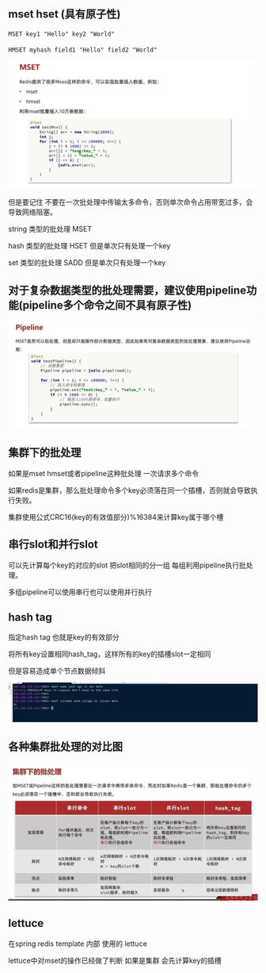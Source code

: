 mset hset (具有原子性)
---

    MSET key1 "Hello" key2 "World"
        
    HMSET myhash field1 "Hello" field2 "World"

![img_50.png](img_50.png)

但是要记住 不要在一次批处理中传输太多命令，否则单次命令占用带宽过多，会导致网络阻塞。

string 类型的批处理 MSET

hash 类型的批处理 HSET 但是单次只有处理一个key

set 类型的批处理 SADD 但是单次只有处理一个key


对于复杂数据类型的批处理需要，建议使用pipeline功能(pipeline多个命令之间不具有原子性)
---

![img_51.png](img_51.png)


集群下的批处理
---

如果是mset hmset或者pipeline这种批处理 一次请求多个命令

如果redis是集群，那么批处理命令多个key必须落在同一个插槽，否则就会导致执行失败。

集群使用公式CRC16(key的有效值部分)%16384来计算key属于哪个槽

串行slot和并行slot
---

可以先计算每个key的对应的slot 把slot相同的分一组 每组利用pipeline执行批处理。 

多组pipeline可以使用串行也可以使用并行执行

hash tag
---

指定hash tag 也就是key的有效部分

将所有key设置相同hash_tag，这样所有的key的插槽slot一定相同

但是容易造成单个节点数据倾斜

![img_52.png](img_52.png)

各种集群批处理的对比图
---

![img_53.png](img_53.png)

lettuce
---

在spring redis template 内部 使用的 lettuce

lettuce中对mset的操作已经做了判断 如果是集群 会先计算key的插槽